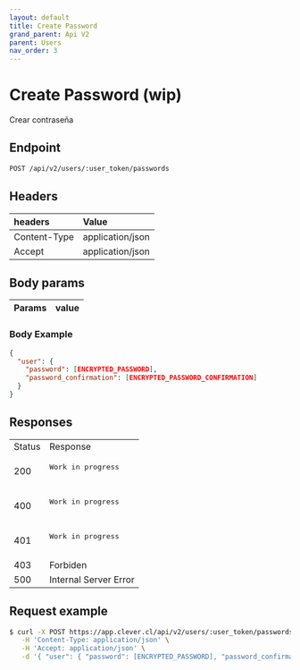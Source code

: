 ```yaml
---
layout: default
title: Create Password
grand_parent: Api V2
parent: Users
nav_order: 3
---
```


# Create Password (wip)

Crear contraseña

## Endpoint

```bash
POST /api/v2/users/:user_token/passwords
```

## Headers

| headers       | Value             |
|:--------------|:------------------|
| Content-Type  | application/json  |
| Accept        | application/json  |

## Body params

| Params       | value             |
|:--------------|:------------------|

### Body Example

```json
{
  "user": {
    "password": [ENCRYPTED_PASSWORD],
    "password_confirmation": [ENCRYPTED_PASSWORD_CONFIRMATION]
  }
}
```

## Responses

<table>
   <tr>
      <td> Status </td>
      <td> Response </td>
   </tr>
   <tr>
      <td> 200 </td>
      <td>
         <pre>
Work in progress
        </pre>
      </td>
   </tr>
   <tr>
      <td> 400 </td>
      <td>
         <pre>
Work in progress
        </pre>
      </td>
   </tr>   
   <tr>
      <td> 401 </td>
      <td>
         <pre>
Work in progress
        </pre>
      </td>
   </tr>
   <tr>
      <td> 403 </td>
      <td>Forbiden</td>
   </tr>
   <tr>
      <td> 500 </td>
      <td>
         Internal Server Error
      </td>
   </tr>
</table>

## Request example

```bash
$ curl -X POST https://app.clever.cl/api/v2/users/:user_token/passwords \
   -H 'Content-Type: application/json' \
   -H 'Accept: application/json' \
   -d '{ "user": { "password": [ENCRYPTED_PASSWORD], "password_confirmation": [ENCRYPTED_PASSWORD_CONFIRMATION] } }' 
```
